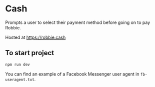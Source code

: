 # Cash

Prompts a user to select their payment method before going on to pay Robbie.

Hosted at https://robbie.cash

## To start project
```bash
npm run dev
```

You can find an example of a Facebook Messenger user agent in `fb-useragent.txt`.
